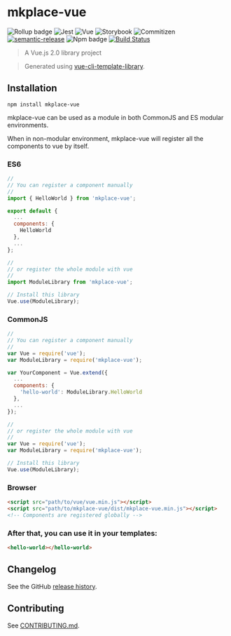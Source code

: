 # mkplace-vue

![Rollup badge](https://img.shields.io/badge/Rollup-^0.53.3-ff69b4.svg)
![Jest](https://img.shields.io/badge/Jest-^22.0.4-blue.svg)
![Vue](https://img.shields.io/badge/Vue-^2.5.13-brightgreen.svg)
![Storybook](https://img.shields.io/badge/Storybook-^3.3.3-ff70a3.svg)
![Commitizen](https://img.shields.io/badge/Commitizen-enabled-brightgreen.svg)
[![semantic-release](https://img.shields.io/badge/%20%20%F0%9F%93%A6%F0%9F%9A%80-semantic--release-e10079.svg)](https://github.com/semantic-release/semantic-release)
![Npm badge](https://img.shields.io/npm/v/mkplace-vue.svg)
[![Build Status](https://travis-ci.org/mkplace/mkplace-vue.svg?branch=master)](https://travis-ci.org/mkplace/mkplace-vue)

> A Vue.js 2.0 library project

> Generated using [vue-cli-template-library](https://github.com/julon/vue-cli-template-library).

## Installation
```
npm install mkplace-vue
```
mkplace-vue can be used as a module in both CommonJS and ES modular environments.

When in non-modular environment, mkplace-vue will register all the components to vue by itself.</p>

### ES6
```js
//
// You can register a component manually
//
import { HelloWorld } from 'mkplace-vue';

export default {
  ...
  components: {
    HelloWorld
  },
  ...
};

//
// or register the whole module with vue
//
import ModuleLibrary from 'mkplace-vue';

// Install this library
Vue.use(ModuleLibrary);
```

### CommonJS
```js
//
// You can register a component manually
//
var Vue = require('vue');
var ModuleLibrary = require('mkplace-vue');

var YourComponent = Vue.extend({
  ...
  components: {
    'hello-world': ModuleLibrary.HelloWorld
  },
  ...
});

//
// or register the whole module with vue
//
var Vue = require('vue');
var ModuleLibrary = require('mkplace-vue');

// Install this library
Vue.use(ModuleLibrary);
```

### Browser

```html
<script src="path/to/vue/vue.min.js"></script>
<script src="path/to/mkplace-vue/dist/mkplace-vue.min.js"></script>
<!-- Components are registered globally -->
```

### After that, you can use it in your templates:

```html
<hello-world></hello-world>
```

## Changelog

See the GitHub [release history](https://github.com/mkplace/mkplace-vue/releases).

## Contributing

See [CONTRIBUTING.md](.github/CONTRIBUTING.md).
